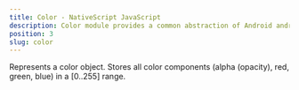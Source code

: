 ```yaml
---
title: Color - NativeScript JavaScript
description: Color module provides a common abstraction of Android android.graphics.Color and iOS  UIColor. The  module stores the color components(alpha (opacity), red, green, blue) in a [0-255] range.
position: 3
slug: color
---
```

Represents a color object. Stores all color components (alpha (opacity), red, green, blue) in a [0..255] range.
